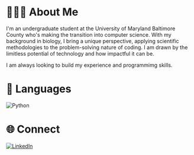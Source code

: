 # 👩🏻‍💻 About Me
I'm an undergraduate student at the University of Maryland Baltimore County who's making the transition into computer science. With my background in biology, I bring a unique perspective, applying scientific methodologies to the problem-solving nature of coding. I am drawn by the limitless potential of technology and how impactful it can be.

I am always looking to build my experience and programmimg skills.

# 👾 Languages
![Python](https://img.shields.io/badge/python-3670A0?style=plastic&logo=python&logoColor=ffdd54)

# 🌐 Connect
[![LinkedIn](https://img.shields.io/badge/LinkedIn-%230077B5.svg?logo=linkedin&logoColor=white)](https://linkedin.com/in/nuhaaajamu/) 



<!-- Proudly created with GPRM ( https://gprm.itsvg.in ) -->
